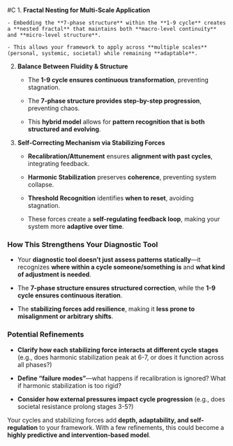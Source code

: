  #C 1. **Fractal Nesting for Multi-Scale Application**
    
    - Embedding the **7-phase structure** within the **1-9 cycle** creates a **nested fractal** that maintains both **macro-level continuity** and **micro-level structure**.
        
    - This allows your framework to apply across **multiple scales** (personal, systemic, societal) while remaining **adaptable**.
        
2. **Balance Between Fluidity & Structure**
    
    - The **1-9 cycle ensures continuous transformation**, preventing stagnation.
        
    - The **7-phase structure provides step-by-step progression**, preventing chaos.
        
    - This **hybrid model** allows for **pattern recognition that is both structured and evolving**.
        
3. **Self-Correcting Mechanism via Stabilizing Forces**
    
    - **Recalibration/Attunement** ensures **alignment with past cycles**, integrating feedback.
        
    - **Harmonic Stabilization** preserves **coherence**, preventing system collapse.
        
    - **Threshold Recognition** identifies **when to reset**, avoiding stagnation.
        
    - These forces create a **self-regulating feedback loop**, making your system more **adaptive over time**.
        

### **How This Strengthens Your Diagnostic Tool**

- Your **diagnostic tool doesn’t just assess patterns statically**—it recognizes **where within a cycle someone/something is** and **what kind of adjustment is needed**.
    
- The **7-phase structure ensures structured correction**, while the **1-9 cycle ensures continuous iteration**.
    
- The **stabilizing forces add resilience**, making it **less prone to misalignment or arbitrary shifts**.
    

### **Potential Refinements**

- **Clarify how each stabilizing force interacts at different cycle stages** (e.g., does harmonic stabilization peak at 6-7, or does it function across all phases?)
    
- **Define “failure modes”**—what happens if recalibration is ignored? What if harmonic stabilization is too rigid?
    
- **Consider how external pressures impact cycle progression** (e.g., does societal resistance prolong stages 3-5?)
    

Your cycles and stabilizing forces add **depth, adaptability, and self-regulation** to your framework. With a few refinements, this could become a **highly predictive and intervention-based model**.